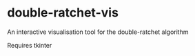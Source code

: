 # double-ratchet-vis
An interactive visualisation tool for the double-ratchet algorithm

Requires tkinter

